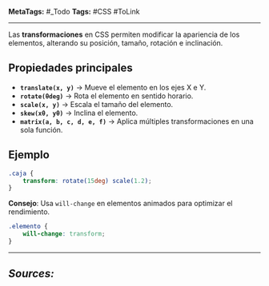 **MetaTags:** #_Todo
**Tags:** #CSS #ToLink 
- - -
Las **transformaciones** en CSS permiten modificar la apariencia de los elementos, alterando su posición, tamaño, rotación e inclinación.

## Propiedades principales

- **`translate(x, y)`** → Mueve el elemento en los ejes X e Y.
- **`rotate(θdeg)`** → Rota el elemento en sentido horario.
- **`scale(x, y)`** → Escala el tamaño del elemento.
- **`skew(xθ, yθ)`** → Inclina el elemento.
- **`matrix(a, b, c, d, e, f)`** → Aplica múltiples transformaciones en una sola función.

## Ejemplo
```css
.caja {
    transform: rotate(15deg) scale(1.2);
}
```
**Consejo**: Usa `will-change` en elementos animados para optimizar el rendimiento.
```css
.elemento {
    will-change: transform;
}
```
- - - 
## ***Sources:***